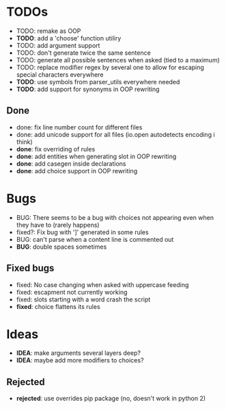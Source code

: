 # TODOs

- TODO: remake as OOP
- **TODO**: add a 'choose' function utiliry
- TODO: add argument support
- TODO: don't generate twice the same sentence
- TODO: generate all possible sentences when asked (tied to a maximum)
- TODO: replace modifier regex by several one to allow for escaping special characters everywhere
- **TODO**: use symbols from parser_utils everywhere needed
- **TODO**: add support for synonyms in OOP rewriting

## Done

- done: fix line number count for different files
- done: add unicode support for all files (io.open autodetects encoding i think)
- **done**: fix overriding of rules
- **done**: add entities when generating slot in OOP rewriting
- **done**: add casegen inside declarations
- **done**: add choice support in OOP rewriting

# Bugs

- BUG: There seems to be a bug with choices not appearing even when they have to (rarely happens)
- fixed?: Fix bug with ']' generated in some rules
- BUG: can't parse when a content line is commented out
- **BUG**: double spaces sometimes

## Fixed bugs

- fixed: No case changing when asked with uppercase feeding
- fixed: escapment not currently working
- fixed: slots starting with a word crash the script
- **fixed**: choice flattens its rules

# Ideas

- **IDEA**: make arguments several layers deep?
- **IDEA**: maybe add more modifiers to choices?

## Rejected

- **rejected**: use overrides pip package (no, doesn't work in python 2)
